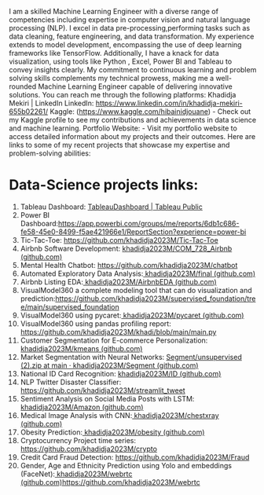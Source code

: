 I am a skilled Machine Learning Engineer with a diverse range of competencies including expertise in computer vision and natural language processing (NLP). I excel in data pre-processing,performing tasks such as data cleaning, feature engineering, and data transformation. My experience extends to model development, encompassing the use of deep learning  frameworks like TensorFlow. Additionally, I have a knack for data visualization, using tools like Python , Excel, Power BI and Tableau to convey insights clearly. My commitment to continuous learning and problem solving skills complements my technical prowess, making me a well-rounded Machine Learning Engineer capable of delivering innovative solutions. 
You can reach me through the following platforms:
Khadidja Mekiri | LinkedIn
LinkedIn: https://www.linkedin.com/in/khadidja-mekiri-655b02261/
Kaggle: (https://www.kaggle.com/hibainidjouane) - Check out my Kaggle profile to see my contributions and achievements in data science and machine learning.
Portfolio Website:  - Visit my portfolio website to access detailed information about my projects and their outcomes.
Here are links to some of my recent projects that showcase my expertise and problem-solving abilities:

# Data-Science projects links:
1.	Tableau Dashboard: [TableauDashboard | Tableau Public](https://public.tableau.com/app/profile/khadidja.mekiri4990/viz/TableauDashboard_16937747023000/Dashboard2?publish=yes)
2.	Power BI Dashboard:https://app.powerbi.com/groups/me/reports/6db1c686-fe58-45e0-8499-f5ae421966e1/ReportSection?experience=power-bi
3.	Tic-Tac-Toe: https://github.com/khadidja2023M/Tic-Tac-Toe
4.	Airbnb Software Development: [khadidja2023M/COM_728_Airbnb (github.com)](https://github.com/khadidja2023M/COM_728_Airbnb)
5.	Mental Health Chatbot: https://github.com/khadidja2023M/chatbot
6.	Automated Exploratory Data Analysis:[ khadidja2023M/final (github.com)](https://github.com/khadidja2023M/final)
7.	Airbnb Listing EDA:[ khadidja2023M/AirbnbEDA (github.com)](https://github.com/khadidja2023M/AirbnbEDA)
8.	VisualModel360 a complete modeling tool that can do visualization and prediction:https://github.com/khadidja2023M/supervised_foundation/tree/main/supervised_foundation
9.	VisualModel360 using pycaret:[ khadidja2023M/pycaret (github.com)](https://github.com/khadidja2023M/pycaret)
10.	VisualModel360 using pandas profiling report: https://github.com/khadidja2023M/khadi/blob/main/main.py
11.	Customer Segmentation for E-commerce Personalization:[ khadidja2023M/kmeans (github.com)](https://github.com/khadidja2023M/kmeans)
12.	Market Segmentation with Neural Networks: [Segment/unsupervised (2).zip at main · khadidja2023M/Segment (github.com)](https://github.com/khadidja2023M/Segment)
13.	National ID Card Recognition: [khadidja2023M/ID (github.com)](https://github.com/khadidja2023M/ID)
14.	NLP Twitter Disaster Classifier: https://github.com/khadidja2023M/streamlit_tweet
15.	Sentiment Analysis on Social Media Posts with LSTM:[ khadidja2023M/Amazon (github.com)](https://github.com/khadidja2023M/Amazon)
16.	Medical Image Analysis with CNN:[ khadidja2023M/chestxray (github.com)](https://github.com/khadidja2023M/chestxray)
17.	Obesity Prediction:[ khadidja2023M/obesity (github.com)](https://github.com/khadidja2023M/obesity)
18.	Cryptocurrency Project time series: https://github.com/khadidja2023M/crypto
19.	Credit Card Fraud Detection: https://github.com/khadidja2023M/Fraud
20.	Gender, Age and Ethnicity Prediction using Yolo and embeddings (FaceNet):[ khadidja2023M/webrtc (github.com)](https://github.com/khadidja2023M/webrtc)https://github.com/khadidja2023M/webrtc
    
